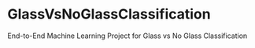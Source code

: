 # GlassVsNoGlassClassification
End-to-End Machine Learning Project for Glass vs No Glass Classification
